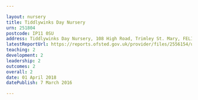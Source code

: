 ```yaml
---

layout: nursery
title: Tiddlywinks Day Nursery
urn: 251804
postcode: IP11 0SU
address: Tiddlywinks Day Nursery, 108 High Road, Trimley St. Mary, FELIXSTOWE, Suffolk, IP11 0SU
latestReportUrl: https://reports.ofsted.gov.uk/provider/files/2556154/urn/251804.pdf
teaching: 2
development: 2
leadership: 2
outcomes: 2
overall: 2
date: 01 April 2018 
datePublish: 7 March 2016

---
```

